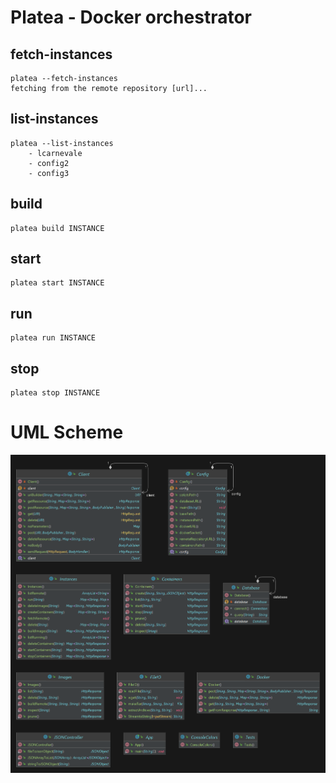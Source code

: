 # Platea - Docker orchestrator

## fetch-instances
	platea --fetch-instances
	fetching from the remote repository [url]...
## list-instances
	platea --list-instances
		- lcarnevale
		- config2
		- config3
## build
	platea build INSTANCE
## start
	platea start INSTANCE
## run
	platea run INSTANCE
## stop
	platea stop INSTANCE

# UML Scheme
![](UML.png)
